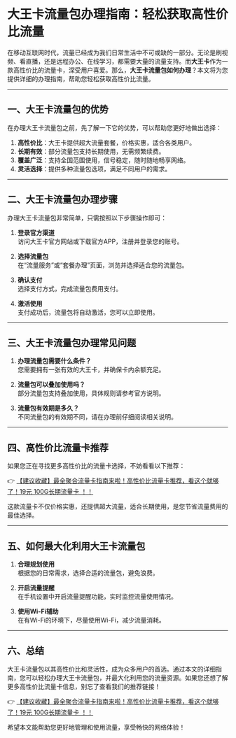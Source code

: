# 大王卡流量包办理指南：轻松获取高性价比流量

在移动互联网时代，流量已经成为我们日常生活中不可或缺的一部分。无论是刷视频、看直播，还是远程办公、在线学习，都需要大量的流量支持。而**大王卡**作为一款高性价比的流量卡，深受用户喜爱。那么，**大王卡流量包如何办理**？本文将为您提供详细的办理指南，帮助您轻松获取高性价比流量。

---

## 一、大王卡流量包的优势

在办理大王卡流量包之前，先了解一下它的优势，可以帮助您更好地做出选择：

1. **高性价比**：大王卡提供超大流量套餐，价格实惠，适合各类用户。
2. **长期有效**：部分流量包支持长期使用，无需频繁续费。
3. **覆盖广泛**：支持全国范围使用，信号稳定，随时随地畅享网络。
4. **灵活选择**：提供多种流量包选项，满足不同用户的需求。

---

## 二、大王卡流量包办理步骤

办理大王卡流量包非常简单，只需按照以下步骤操作即可：

1. **登录官方渠道**  
   访问大王卡官方网站或下载官方APP，注册并登录您的账号。

2. **选择流量包**  
   在“流量服务”或“套餐办理”页面，浏览并选择适合您的流量包。

3. **确认支付**  
   选择支付方式，完成流量包费用支付。

4. **激活使用**  
   支付成功后，流量包将自动激活，您可以立即使用。

---

## 三、大王卡流量包办理常见问题

1. **办理流量包需要什么条件？**  
   您需要拥有一张有效的大王卡，并确保卡内余额充足。

2. **流量包可以叠加使用吗？**  
   部分流量包支持叠加使用，具体规则请参考官方说明。

3. **流量包有效期是多久？**  
   不同流量包的有效期不同，请在办理前仔细阅读相关说明。

---

## 四、高性价比流量卡推荐

如果您正在寻找更多高性价比的流量卡选择，不妨看看以下推荐：

👉 [【建议收藏】最全聚合流量卡指南来啦！高性价比流量卡推荐，看这个就够了！19元 100G长期流量卡 ！！](https://bit.ly/Liuliangka)

这款流量卡不仅价格实惠，还提供超大流量，适合长期使用，是您节省流量费用的最佳选择。

---

## 五、如何最大化利用大王卡流量包

1. **合理规划使用**  
   根据您的日常需求，选择合适的流量包，避免浪费。

2. **开启流量提醒**  
   在手机设置中开启流量提醒功能，实时监控流量使用情况。

3. **使用Wi-Fi辅助**  
   在有Wi-Fi的环境下，尽量使用Wi-Fi，减少流量消耗。

---

## 六、总结

大王卡流量包以其高性价比和灵活性，成为众多用户的首选。通过本文的详细指南，您可以轻松办理大王卡流量包，并最大化利用您的流量资源。如果您还想了解更多高性价比流量卡信息，别忘了查看我们的推荐链接！

👉 [【建议收藏】最全聚合流量卡指南来啦！高性价比流量卡推荐，看这个就够了！19元 100G长期流量卡 ！！](https://bit.ly/Liuliangka)

希望本文能帮助您更好地管理和使用流量，享受畅快的网络体验！